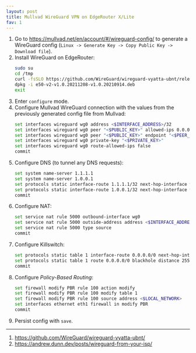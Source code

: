 ```yaml
---
layout: post
title: Mullvad WireGuard VPN on EdgeRouter X/Lite
fav: 1
---
```


1. Go to <https://mullvad.net/en/account/#/wireguard-config/> to generate a WireGuard config (`Linux -> Generate Key -> Copy Public Key -> Download file`).
2. Install WireGuard on EdgeRouter:
   ```bash
   sudo su
   cd /tmp
   curl -fsSLO https://github.com/WireGuard/wireguard-vyatta-ubnt/releases/download/1.0.20211208-1/e50-v2-v1.0.20211208-v1.0.20210914.deb
   dpkg -i e50-v2-v1.0.20211208-v1.0.20210914.deb
   exit
   ```
3. Enter `configure` mode.
4. Configure Mullvad WireGuard connection with the values from the previously generated config file from Mullvad:
   ```bash
   set interfaces wireguard wg0 address <$INTERFACE_ADDRESS>/32
   set interfaces wireguard wg0 peer "<$PUBLIC_KEY>" allowed-ips 0.0.0.0/0
   set interfaces wireguard wg0 peer "<$PUBLIC_KEY>" endpoint "<$PEER_IP>:51820"
   set interfaces wireguard wg0 private-key "<$PRIVATE_KEY>"
   set interfaces wireguard wg0 route-allowed-ips false
   commit
   ```
5. Configure DNS (to tunnel any DNS requests):
   ```bash
   set system name-server 1.1.1.1
   set system name-server 1.0.0.1
   set protocols static interface-route 1.1.1.1/32 next-hop-interface wg0
   set protocols static interface-route 1.0.0.1/32 next-hop-interface wg0
   commit
   ```
6. Configure NAT:
   ```bash
   set service nat rule 5000 outbound-interface wg0
   set service nat rule 5000 outside-address address <$INTERFACE_ADDRESS>
   set service nat rule 5000 type source
   commit
   ```
7. Configure Killswitch:
   ```bash
   set protocols static table 1 interface-route 0.0.0.0/0 next-hop-interface wg0
   set protocols static table 1 route 0.0.0.0/0 blackhole distance 255
   commit
   ```
8. Configure *Policy-Based Routing*:
   ```bash
   set firewall modify PBR rule 100 action modify
   set firewall modify PBR rule 100 modify table 1
   set firewall modify PBR rule 100 source address <$LOCAL_NETWORK>
   set interfaces ethernet eth1 firewall in modify PBR
   commit
   ```
9. Persist config with `save`.

---
1. <https://github.com/WireGuard/wireguard-vyatta-ubnt/>
2. <https://andrew.dunn.dev/posts/wireguard-from-your-isp/>
